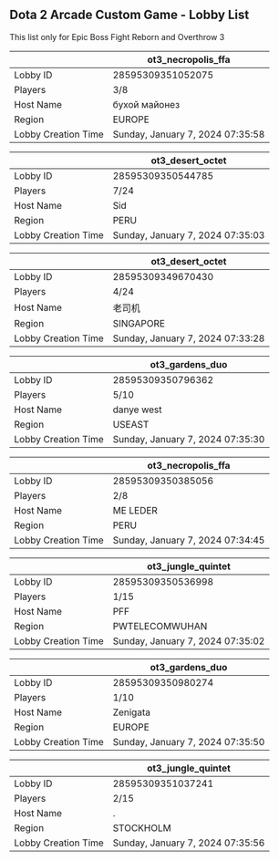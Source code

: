 ## Dota 2 Arcade Custom Game - Lobby List

This list only for Epic Boss Fight Reborn and Overthrow 3

|  | ot3_necropolis_ffa |
| ------ | ------ |
| Lobby ID | 28595309351052075 |
| Players | 3/8 |
| Host Name | бухой майонез |
| Region | EUROPE |
| Lobby Creation Time | Sunday, January 7, 2024 07:35:58 |


|  | ot3_desert_octet |
| ------ | ------ |
| Lobby ID | 28595309350544785 |
| Players | 7/24 |
| Host Name | Sid |
| Region | PERU |
| Lobby Creation Time | Sunday, January 7, 2024 07:35:03 |


|  | ot3_desert_octet |
| ------ | ------ |
| Lobby ID | 28595309349670430 |
| Players | 4/24 |
| Host Name | 老司机 |
| Region | SINGAPORE |
| Lobby Creation Time | Sunday, January 7, 2024 07:33:28 |


|  | ot3_gardens_duo |
| ------ | ------ |
| Lobby ID | 28595309350796362 |
| Players | 5/10 |
| Host Name | danye west |
| Region | USEAST |
| Lobby Creation Time | Sunday, January 7, 2024 07:35:30 |


|  | ot3_necropolis_ffa |
| ------ | ------ |
| Lobby ID | 28595309350385056 |
| Players | 2/8 |
| Host Name | ME LEDER |
| Region | PERU |
| Lobby Creation Time | Sunday, January 7, 2024 07:34:45 |


|  | ot3_jungle_quintet |
| ------ | ------ |
| Lobby ID | 28595309350536998 |
| Players | 1/15 |
| Host Name | PFF |
| Region | PWTELECOMWUHAN |
| Lobby Creation Time | Sunday, January 7, 2024 07:35:02 |


|  | ot3_gardens_duo |
| ------ | ------ |
| Lobby ID | 28595309350980274 |
| Players | 1/10 |
| Host Name | Zenigata |
| Region | EUROPE |
| Lobby Creation Time | Sunday, January 7, 2024 07:35:50 |


|  | ot3_jungle_quintet |
| ------ | ------ |
| Lobby ID | 28595309351037241 |
| Players | 2/15 |
| Host Name | . |
| Region | STOCKHOLM |
| Lobby Creation Time | Sunday, January 7, 2024 07:35:56 |


